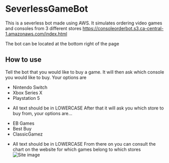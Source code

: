 # SeverlessGameBot
 This is a severless bot made using AWS. It simulates ordering video games and consoles from 3 different stores
https://consoleorderbot.s3.ca-central-1.amazonaws.com/index.html

The bot can be located at the bottom right of the page
## How to use
Tell the bot that you would like to buy a game. It will then ask which console you would like to buy. Your options are
- Nintendo Switch
- Xbox Series X
- Playstation 5

* All text should be in LOWERCASE
After that it will ask you which store to buy from, your options are...
- EB Games
- Best Buy
- ClassicGamez
* All text should be in LOWERCASE
From there on you can consult the chart on the website for which games belong to which stores
![Site image](https://cdn.discordapp.com/attachments/375398124820103172/1155969566690787348/image.png)

